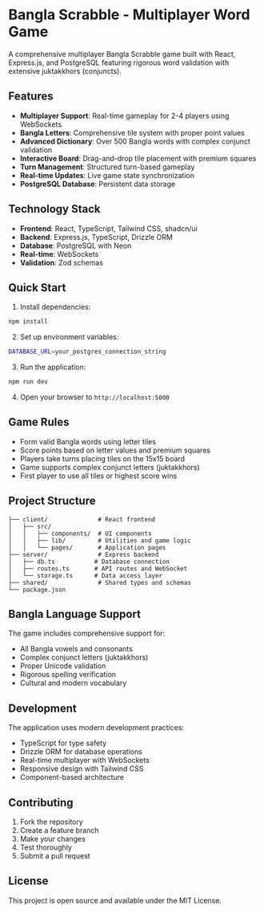 # Bangla Scrabble - Multiplayer Word Game

A comprehensive multiplayer Bangla Scrabble game built with React, Express.js, and PostgreSQL featuring rigorous word validation with extensive juktakkhors (conjuncts).

## Features

- **Multiplayer Support**: Real-time gameplay for 2-4 players using WebSockets
- **Bangla Letters**: Comprehensive tile system with proper point values
- **Advanced Dictionary**: Over 500 Bangla words with complex conjunct validation
- **Interactive Board**: Drag-and-drop tile placement with premium squares
- **Turn Management**: Structured turn-based gameplay
- **Real-time Updates**: Live game state synchronization
- **PostgreSQL Database**: Persistent data storage

## Technology Stack

- **Frontend**: React, TypeScript, Tailwind CSS, shadcn/ui
- **Backend**: Express.js, TypeScript, Drizzle ORM
- **Database**: PostgreSQL with Neon
- **Real-time**: WebSockets
- **Validation**: Zod schemas

## Quick Start

1. Install dependencies:
```bash
npm install
```

2. Set up environment variables:
```bash
DATABASE_URL=your_postgres_connection_string
```

3. Run the application:
```bash
npm run dev
```

4. Open your browser to `http://localhost:5000`

## Game Rules

- Form valid Bangla words using letter tiles
- Score points based on letter values and premium squares
- Players take turns placing tiles on the 15x15 board
- Game supports complex conjunct letters (juktakkhors)
- First player to use all tiles or highest score wins

## Project Structure

```
├── client/              # React frontend
│   ├── src/
│   │   ├── components/  # UI components
│   │   ├── lib/         # Utilities and game logic
│   │   └── pages/       # Application pages
├── server/              # Express backend
│   ├── db.ts           # Database connection
│   ├── routes.ts       # API routes and WebSocket
│   └── storage.ts      # Data access layer
├── shared/              # Shared types and schemas
└── package.json
```

## Bangla Language Support

The game includes comprehensive support for:
- All Bangla vowels and consonants
- Complex conjunct letters (juktakkhors)
- Proper Unicode validation
- Rigorous spelling verification
- Cultural and modern vocabulary

## Development

The application uses modern development practices:
- TypeScript for type safety
- Drizzle ORM for database operations
- Real-time multiplayer with WebSockets
- Responsive design with Tailwind CSS
- Component-based architecture

## Contributing

1. Fork the repository
2. Create a feature branch
3. Make your changes
4. Test thoroughly
5. Submit a pull request

## License

This project is open source and available under the MIT License.